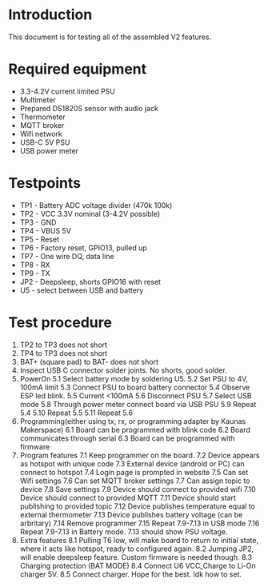 # Introduction

This document is for testing all of the assembled V2 features. 

# Required equipment
- 3.3-4.2V current limited PSU
- Multimeter
- Prepared DS1820S sensor with audio jack
- Thermometer
- MQTT broker
- Wifi network
- USB-C 5V PSU
- USB power meter

# Testpoints
- TP1 - Battery ADC voltage divider (470k 100k)
- TP2 - VCC 3.3V nominal (3-4.2V possible)
- TP3 - GND
- TP4 - VBUS 5V
- TP5 - Reset
- TP6 - Factory reset, GPIO13, pulled up
- TP7 - One wire DQ, data line
- TP8 - RX
- TP9 - TX
- JP2 - Deepsleep, shorts GPIO16 with reset
- U5 - select between USB and battery

# Test procedure
1. TP2 to TP3 does not short
2. TP4 to TP3 does not short
3. BAT+ (square pad) to BAT- does not short
4. Inspect USB C connector solder joints. No shorts, good solder.
5. PowerOn
    5.1 Select battery mode by soldering U5. 
    5.2 Set PSU to 4V, 100mA limit
    5.3 Connect PSU to board battery connector
    5.4 Observe ESP led blink.
    5.5 Current <100mA
    5.6 Disconnect PSU
    5.7 Select USB mode
    5.8 Through power meter connect board via USB PSU
    5.9 Repeat 5.4
    5.10 Repeat 5.5
    5.11 Repeat 5.6 
6. Programming(either using tx, rx, or programming adapter by Kaunas Makerspace)
    6.1 Board can be programmed with blink code
    6.2 Board communicates through serial
    6.3 Board can be programmed with firmware
7. Program features
    7.1 Keep programmer on the board.
    7.2 Device appears as hotspot with unique code
    7.3 External device (android or PC) can connect to hotspot
    7.4 Login page is prompted in website
    7.5 Can set Wifi settings
    7.6 Can set MQTT broker settings
    7.7 Can assign topic to device
    7.8 Save settings
    7.9 Device should connect to provided wifi
    7.10 Device should connect to provided MQTT
    7.11 Device should start publishing to provided topic
    7.12 Device publishes temperature equal to external thermometer
    7.13 Device publishes battery voltage (can be arbritary)
    7.14 Remove programmer
    7.15 Repeat 7.9-7.13 in USB mode
    7.16 Repeat 7.9-7.13 in Battery mode. 7.13 should show PSU voltage.
8. Extra features
    8.1 Pulling T6 low, will make board to return to initial state, where it acts like hotspot, ready to configured again.
    8.2 Jumping JP2, will enable deepsleep feature. Custom firmware is needed though.
    8.3 Charging protection (BAT MODE)
        8.4 Connect U6 VCC_Charge to Li-On charger 5V. 
        8.5 Connect charger. Hope for the best. Idk how to set. 